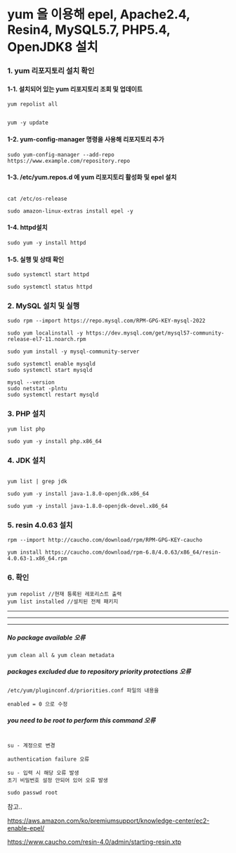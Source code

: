 # yum 을 이용해 epel, Apache2.4, Resin4, MySQL5.7, PHP5.4, OpenJDK8 설치

### 1. yum 리포지토리 설치 확인 

#### 1-1. 설치되어 있는 yum 리포지토리 조회 및 업데이트

```plaintext
yum repolist all 


yum -y update

```

#### 1-2. yum-config-manager 명령을 사용해 리포지토리 추가

```plaintext
sudo yum-config-manager --add-repo https://www.example.com/repository.repo
```

#### 1-3. /etc/yum.repos.d  에 yum 리포지토리 활성화 및 epel 설치 

```plaintext

cat /etc/os-release

sudo amazon-linux-extras install epel -y

```

#### 1-4. httpd설치

```plaintext
sudo yum -y install httpd
```

#### 1-5. 실행 및 상태 확인 

```plaintext
sudo systemctl start httpd

sudo systemctl status httpd
```

### 2. MySQL 설치 및 실행

```plaintext 
sudo rpm --import https://repo.mysql.com/RPM-GPG-KEY-mysql-2022

sudo yum localinstall -y https://dev.mysql.com/get/mysql57-community-release-el7-11.noarch.rpm

sudo yum install -y mysql-community-server

sudo systemctl enable mysqld
sudo systemctl start mysqld

mysql --version
sudo netstat -plntu 
sudo systemctl restart mysqld
```

### 3. PHP 설치 

```plaintext
yum list php

sudo yum -y install php.x86_64

```

### 4. JDK 설치

```plaintext

yum list | grep jdk

sudo yum -y install java-1.8.0-openjdk.x86_64

sudo yum -y install java-1.8.0-openjdk-devel.x86_64

```



### 5. resin 4.0.63 설치 


```plaintext
rpm --import http://caucho.com/download/rpm/RPM-GPG-KEY-caucho

yum install https://caucho.com/download/rpm-6.8/4.0.63/x86_64/resin-4.0.63-1.x86_64.rpm
```



### 6. 확인
```plaintext
yum repolist //현재 틍록된 레포리스트 출력
yum list installed //설치된 전체 패키지 

```






-----------------------------------------------------------------------------------

-----------------------------------------------------------------------------------

-----------------------------------------------------------------------------------



##### No package available 오류

```plaintext
yum clean all & yum clean metadata
```

##### packages excluded due to repository priority protections 오류

```plaintext
/etc/yum/pluginconf.d/priorities.conf 파일의 내용을

enabled = 0 으로 수정
```

##### you need to be root to perform this command 오류
```plaintext

su - 계정으로 변경

authentication failure 오류

su - 입력 시 해당 오류 발생
초기 비밀번호 설정 안되어 있어 오류 발생 

sudo passwd root 

```



참고..

https://aws.amazon.com/ko/premiumsupport/knowledge-center/ec2-enable-epel/

https://www.caucho.com/resin-4.0/admin/starting-resin.xtp

